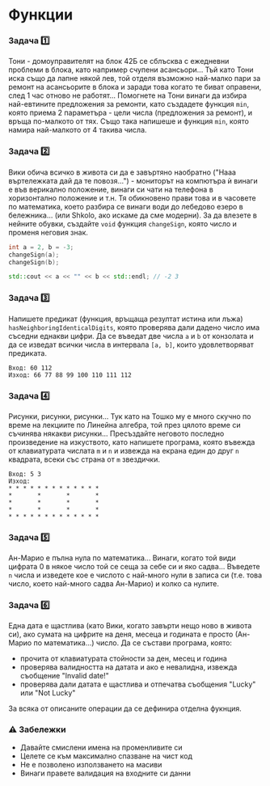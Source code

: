 # Функции

### Задача :one:
Тони - домоуправителят на блок 42Б се сблъсква с ежедневни проблеми в блока, като например счупени асансьори... Тъй като Тони иска също да лапне някой лев, той отделя възможно най-малко пари за ремонт на асансьорите в блока и заради това когато те биват оправени, след 1 час отново не работят... Помогнете на Тони винаги да избира най-евтините предложения за ремонти, като създадете функция `min`, която приема 2 параметъра - цели числа (предложения за ремонт), и връща по-малкото от тях. Също така напишеше и функция `min`, която намира най-малкото от 4 такива числа.

### Задача :two:
Вики обича всичко в живота си да е завъртяно наобратно ("Нааа въртележката дай да те повозя...") - мониторът на компютъра ѝ винаги е във верикално положение, винаги си чати на телефона в хоризонтално положение и т.н. Тя обикновено прави това и в часовете по математика, което разбира се винаги води до лебедово езеро в бележника... (или Shkolo, ако искаме да сме модерни). За да влезете в нейните обувки, създайте `void` функция `changeSign`, която число и променя неговия знак.
```c++
int a = 2, b = -3;
changeSign(a);
changeSign(b);

std::cout << a << "" << b << std::endl; // -2 3
```

### Задача :three:
Напишете предикат (функция, връщаща резултат истина или лъжа) `hasNeighboringIdenticalDigits`, която проверява дали дадено число има съседни еднакви цифри. Да се въведат две числа `a` и `b` от конзолата и да се изведат всички числа в интервала `[a, b]`, които удовлетворяват предиката.
```
Вход: 60 112
Изход: 66 77 88 99 100 110 111 112
```

### Задача :four:
Рисунки, рисунки, рисунки... Тук като на Тошко му е много скучно по време на лекциите по Линейна алгебра, той през цялото време си съчинява някакви рисунки... Пресъздайте неговото последно произведение на изкуството, като напишете програма, която въвежда от клавиатурата числата `m` и `n` и извежда на екрана един до друг `n` квадрата, всеки със страна от `m` звездички.
```
Вход: 5 3
Изход:
* * * * * * * * * * * * *
*       *       *       *
*       *       *       *
*       *       *       *
* * * * * * * * * * * * *
```

### Задача :five:
Ан-Марио е пълна нула по математика... Винаги, когато той види цифрата 0 в някое число той се сеща за себе си и яко садва... Въведете `n` числа и изведете кое е числото с най-много нули в записа си (т.е. това число, което най-много садва Ан-Марио) и колко са нулите.

### Задача :six:
Една дата е щастлива (като Вики, когато завърти нещо ново в живота си), ако сумата на цифрите на деня, месеца и годината е просто (Ан-Марио по математика...) число. Да се състави програма, която:
 - прочита от клавиатурата стойности за ден, месец и година
 - проверява валидността на датата и ако е невалидна, извежда съобщение "Invalid date!"
 - проверява дали датата е щастлива и отпечатва съобщения "Lucky" или "Not Lucky"

За всяка от описаните операции да се дефинира отделна фукнция.

### :warning: Забележки

- Давайте смислени имена на променливите си
- Целете се към максимално спазване на чист код 
- Не е позволено използването на масиви
- Винаги правете валидация на входните си данни
